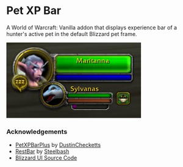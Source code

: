 # Pet XP Bar
A World of Warcraft: Vanilla addon that displays experience bar of a hunter's active pet in the default Blizzard pet frame.

![Preview](img.jpg)

### Acknowledgements
- [PetXPBarPlus](https://github.com/DustinChecketts/PetXPBarPlus) by [DustinChecketts](https://github.com/DustinChecketts)
- [RestBar](https://github.com/Steelbash/RestBar) by [Steelbash](https://github.com/Steelbash)
- [Blizzard UI Source Code](https://github.com/MOUZU/Blizzard-WoW-Interface/tree/master/1.12.1)
